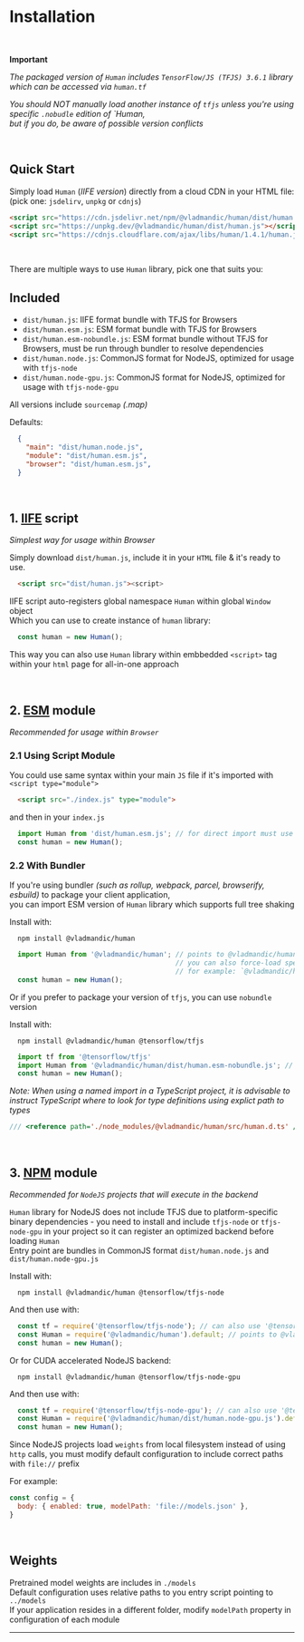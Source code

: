 # Installation

<br>

**Important**

*The packaged version of `Human` includes `TensorFlow/JS (TFJS) 3.6.1` library which can be accessed via `human.tf`*  

*You should NOT manually load another instance of `tfjs` unless you're using specific `.nobudle` edition of `Human,  
but if you do, be aware of possible version conflicts*  

<br>

## Quick Start

Simply load `Human` (*IIFE version*) directly from a cloud CDN in your HTML file:  
(pick one: `jsdelirv`, `unpkg` or `cdnjs`)

```html
<script src="https://cdn.jsdelivr.net/npm/@vladmandic/human/dist/human.js"></script>
<script src="https://unpkg.dev/@vladmandic/human/dist/human.js"></script>
<script src="https://cdnjs.cloudflare.com/ajax/libs/human/1.4.1/human.js"></script>
```

<br>

There are multiple ways to use `Human` library, pick one that suits you:

## Included

- `dist/human.js`: IIFE format bundle with TFJS for Browsers
- `dist/human.esm.js`: ESM format bundle with TFJS for Browsers
- `dist/human.esm-nobundle.js`: ESM format bundle without TFJS for Browsers, must be run through bundler to resolve dependencies
- `dist/human.node.js`: CommonJS format for NodeJS, optimized for usage with `tfjs-node`
- `dist/human.node-gpu.js`: CommonJS format for NodeJS, optimized for usage with `tfjs-node-gpu`

All versions include `sourcemap` *(.map)*  

Defaults:

```json
  {
    "main": "dist/human.node.js",
    "module": "dist/human.esm.js",
    "browser": "dist/human.esm.js",
  }
```

<br>

## 1. [IIFE](https://developer.mozilla.org/en-US/docs/Glossary/IIFE) script

*Simplest way for usage within Browser*

Simply download `dist/human.js`, include it in your `HTML` file & it's ready to use.

```html
  <script src="dist/human.js"><script>
```

IIFE script auto-registers global namespace `Human` within global `Window` object  
Which you can use to create instance of `human` library:

```js
  const human = new Human();
```

This way you can also use `Human` library within embbedded `<script>` tag within your `html` page for all-in-one approach  

<br>

## 2. [ESM](https://developer.mozilla.org/en-US/docs/Web/JavaScript/Reference/Statements/import) module

*Recommended for usage within `Browser`*  

### **2.1 Using Script Module**

You could use same syntax within your main `JS` file if it's imported with `<script type="module">`  

```html
  <script src="./index.js" type="module">
```

and then in your `index.js`

```js
  import Human from 'dist/human.esm.js'; // for direct import must use path to module, not package name
  const human = new Human();
```

### **2.2 With Bundler**

If you're using bundler *(such as rollup, webpack, parcel, browserify, esbuild)*  to package your client application,  
you can import ESM version of `Human` library which supports full tree shaking  

Install with:

```shell
  npm install @vladmandic/human
```

```js
  import Human from '@vladmandic/human'; // points to @vladmandic/human/dist/human.esm.js
                                         // you can also force-load specific version
                                         // for example: `@vladmandic/human/dist/human.esm-nobundle.js`
  const human = new Human();
```

Or if you prefer to package your version of `tfjs`, you can use `nobundle` version

Install with:

```shell
  npm install @vladmandic/human @tensorflow/tfjs
```

```js
  import tf from '@tensorflow/tfjs'
  import Human from '@vladmandic/human/dist/human.esm-nobundle.js'; // same functionality as default import, but without tfjs bundled
  const human = new Human();
```

*Note: When using a named import in a TypeScript project, it is advisable to instruct TypeScript where to look for type definitions using explict path to types*

```js
/// <reference path='./node_modules/@vladmandic/human/src/human.d.ts' />
```

<br>

## 3. [NPM](https://www.npmjs.com/) module

*Recommended for `NodeJS` projects that will execute in the backend*  

`Human` library for NodeJS does not include TFJS due to platform-specific binary dependencies - you need to install and include `tfjs-node` or `tfjs-node-gpu` in your project so it can register an optimized backend before loading `Human`  
Entry point are bundles in CommonJS format `dist/human.node.js` and `dist/human.node-gpu.js`  

Install with:

```shell
  npm install @vladmandic/human @tensorflow/tfjs-node
```

And then use with:

```js
  const tf = require('@tensorflow/tfjs-node'); // can also use '@tensorflow/tfjs-node-gpu' if you have environment with CUDA extensions
  const Human = require('@vladmandic/human').default; // points to @vladmandic/human/dist/human.node.js
  const human = new Human();
```

Or for CUDA accelerated NodeJS backend:

```shell
  npm install @vladmandic/human @tensorflow/tfjs-node-gpu
```

And then use with:

```js
  const tf = require('@tensorflow/tfjs-node-gpu'); // can also use '@tensorflow/tfjs-node-gpu' if you have environment with CUDA extensions
  const Human = require('@vladmandic/human/dist/human.node-gpu.js').default; // points to @vladmandic/human/dist/human.node.js
  const human = new Human();
```

Since NodeJS projects load `weights` from local filesystem instead of using `http` calls, you must modify default configuration to include correct paths with `file://` prefix  

For example:

```js
const config = {
  body: { enabled: true, modelPath: 'file://models.json' },
}
```

<br>

## Weights

Pretrained model weights are includes in `./models`  
Default configuration uses relative paths to you entry script pointing to `../models`  
If your application resides in a different folder, modify `modelPath` property in configuration of each module  

<hr>
